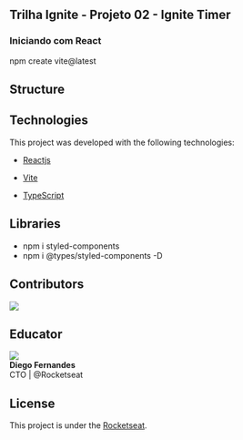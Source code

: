 ## Trilha Ignite - Projeto 02 - Ignite Timer

### Iniciando com React

npm create vite@latest

## Structure

## Technologies

This project was developed with the following technologies:

- [Reactjs](https://reactjs.org)
- [Vite](https://vitejs.dev/)

- [TypeScript](https://www.typescriptlang.org)

## Libraries

- npm i styled-components
- npm i @types/styled-components -D

## Contributors

[![](https://contrib.rocks/image?repo=joneskleber/joneskleber)](https://github.com/joneskleber)


## Educator

[![](https://contrib.rocks/image?repo=diego3g/diego3g)](https://github.com/diego3g)</br><strong>Diego Fernandes</strong><br/>CTO | @Rocketseat

## License

This project is under the [Rocketseat](https://www.rocketseat.com.br/).
